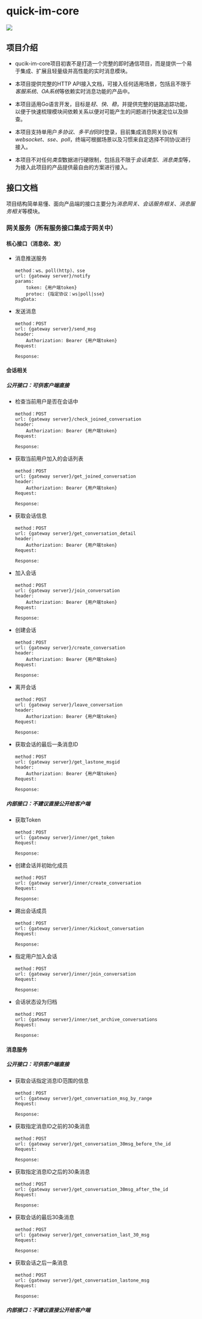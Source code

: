# quick-im-core

![](./docs/quick-im-core-layer.png)

## 项目介绍

- qucik-im-core项目初衷不是打造一个完整的即时通信项目，而是提供一个易于集成、扩展且轻量级并高性能的实时消息模块。

- 本项目提供完整的HTTP API接入文档，可接入任何适用场景，包括且不限于*客服系统*、*OA系统*等依赖实时消息功能的产品中。

- 本项目适用Go语言开发，目标是*轻*、*快*、*稳*，并提供完整的链路追踪功能，以便于快速梳理模块间依赖关系以便对可能产生的问题进行快速定位以及排查。

- 本项目支持单用户*多协议*、*多平台*同时登录，目前集成消息网关协议有*websocket*、*sse*、*poll*，终端可根据场景以及习惯来自定选择不同协议进行接入。

- 本项目不对任何*类型*数据进行硬限制，包括且不限于*会话类型*、*消息类型*等，为接入此项目的产品提供最自由的方案进行接入。

## 接口文档

项目结构简单易懂、面向产品端的接口主要分为*消息网关*、*会话服务相关*、*消息服务相关*等模块。

### 网关服务（所有服务接口集成于网关中）

#### 核心接口（消息收、发）

- 消息推送服务

    ```
    method：ws、poll(http)、sse
    url: {gateway server}/notify
    params: 
        token: {用户端token}
        protoc: {指定协议：ws|poll|sse}
    MsgData:

    ```

- 发送消息
    ```
    method：POST
    url: {gateway server}/send_msg
    header:
        Authorization: Bearer {用户端token}
    Request:

    Response:

    ```


#### 会话相关

##### 公开接口：可供客户端直接

- 检查当前用户是否在会话中
    ```
    method：POST
    url: {gateway server}/check_joined_conversation
    header:
        Authorization: Bearer {用户端token}
    Request:

    Response:

    ```

- 获取当前用户加入的会话列表
    ```
    method：POST
    url: {gateway server}/get_joined_conversation
    header:
        Authorization: Bearer {用户端token}
    Request:

    Response:

    ```

- 获取会话信息
    ```
    method：POST
    url: {gateway server}/get_conversation_detail
    header:
        Authorization: Bearer {用户端token}
    Request:

    Response:

    ```

- 加入会话
    ```
    method：POST
    url: {gateway server}/join_conversation
    header:
        Authorization: Bearer {用户端token}
    Request:

    Response:

    ```

- 创建会话
    ```
    method：POST
    url: {gateway server}/create_conversation
    header:
        Authorization: Bearer {用户端token}
    Request:

    Response:

    ```

- 离开会话
    ```
    method：POST
    url: {gateway server}/leave_conversation
    header:
        Authorization: Bearer {用户端token}
    Request:

    Response:

    ```

- 获取会话的最后一条消息ID
    ```
    method：POST
    url: {gateway server}/get_lastone_msgid
    header:
        Authorization: Bearer {用户端token}
    Request:

    Response:

    ```

##### 内部接口：不建议直接公开给客户端

- 获取Token
    ```
    method：POST
    url: {gateway server}/inner/get_token
    Request:

    Response:

    ```

- 创建会话并初始化成员
    ```
    method：POST
    url: {gateway server}/inner/create_conversation
    Request:

    Response:

    ```

- 踢出会话成员
    ```
    method：POST
    url: {gateway server}/inner/kickout_conversation
    Request:

    Response:

    ```

- 指定用户加入会话
    ```
    method：POST
    url: {gateway server}/inner/join_conversation
    Request:

    Response:

    ```

- 会话状态设为归档
    ```
    method：POST
    url: {gateway server}/inner/set_archive_conversations
    Request:

    Response:

    ```

#### 消息服务

##### 公开接口：可供客户端直接

- 获取会话指定消息ID范围的信息
    ```
    method：POST
    url: {gateway server}/get_conversation_msg_by_range
    Request:

    Response:

    ```

- 获取指定消息ID之前的30条消息
    ```
    method：POST
    url: {gateway server}/get_conversation_30msg_before_the_id
    Request:

    Response:

    ```

- 获取指定消息ID之后的30条消息
    ```
    method：POST
    url: {gateway server}/get_conversation_30msg_after_the_id
    Request:

    Response:

    ```

- 获取会话的最后30条消息
    ```
    method：POST
    url: {gateway server}/get_conversation_last_30_msg
    Request:

    Response:

    ```

- 获取会话之后一条消息
    ```
    method：POST
    url: {gateway server}/get_conversation_lastone_msg
    Request:

    Response:

    ```

##### 内部接口：不建议直接公开给客户端